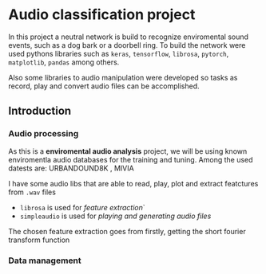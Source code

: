 # Audio classification project

In this project a neutral network is build to recognize enviromental sound events, such as a dog bark or a doorbell ring. To build the network were used pythons libraries such as `keras`, `tensorflow`, `librosa`, `pytorch`, `matplotlib`, `pandas` among others.

Also some libraries to audio manipulation were developed so tasks as record, play and convert audio files can be accomplished.

## Introduction

### Audio processing
As this is a **enviromental audio analysis** project, we will be using known enviromentla audio databases for the training and tuning. Among the used datests are: URBANDOUND8K , MIVIA

I have some audio libs that are able to read, play, plot and extract featctures from `.wav` files
- `librosa` is used for *feature extraction*`
- `simpleaudio` is used for *playing and generating audio files*

The chosen feature extraction goes from firstly, getting the short fourier transform function 
### Data management

